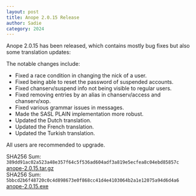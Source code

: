 ```yaml
---
layout: post
title: Anope 2.0.15 Release
author: Sadie
category: 2024
---
```


Anope 2.0.15 has been released, which contains mostly bug fixes but also some translation updates:

The notable changes include:

- Fixed a race condition in changing the nick of a user.
- Fixed being able to reset the password of suspended accounts.
- Fixed chanserv/suspend info not being visible to regular users.
- Fixed removing entries by an alias in chanserv/access and chanserv/xop.
- Fixed various grammar issues in messages.
- Made the SASL PLAIN implementation more robust.
- Updated the Dutch translation.
- Updated the French translation.
- Updated the Turkish translation.

All users are recommended to upgrade.

SHA256 Sum: `389dd91ac02a523a48e357f64c5f536ad604adf3a819e5ecfea8c04ebd85857c` [anope-2.0.15.tar.gz](https://github.com/anope/anope/archive/refs/tags/2.0.15.tar.gz)
\
SHA256 Sum: `5bbcd2b6f48720c0c4d898673e0f868cc41d4e4103064b2a1e12075a94d6d4a6` [anope-2.0.15.exe](https://github.com/anope/anope/releases/download/2.0.15/anope-2.0.15.exe)
